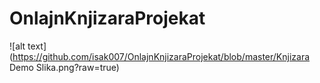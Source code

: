 # OnlajnKnjizaraProjekat

![alt text](https://github.com/isak007/OnlajnKnjizaraProjekat/blob/master/Knjizara Demo Slika.png?raw=true)
